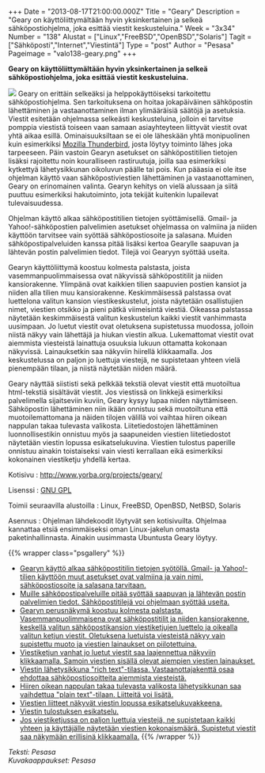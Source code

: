+++
Date = "2013-08-17T21:00:00.000Z"
Title = "Geary"
Description = "Geary on käyttöliittymältään hyvin yksinkertainen ja selkeä sähköpostiohjelma, joka esittää viestit keskusteluina."
Week = "3x34"
Number = "138"
Alustat = ["Linux","FreeBSD","OpenBSD","Solaris"]
Tagit = ["Sähköposti","Internet","Viestintä"]
Type = "post"
Author = "Pesasa"
Pageimage = "valo138-geary.png"
+++


**Geary on käyttöliittymältään hyvin yksinkertainen ja selkeä
sähköpostiohjelma, joka esittää viestit keskusteluina.**

![ ](/images/valo138-geary.png "fig:valo138-geary.png") Geary on erittäin
selkeäksi ja helppokäyttöiseksi tarkoitettu sähköpostiohjelma. Sen
tarkoituksena on hoitaa jokapäiväinen sähköpostin lähettäminen ja
vastaanottaminen ilman ylimääräisiä säätöjä ja asetuksia. Viestit
esitetään ohjelmassa selkeästi keskusteluina, jolloin ei tarvitse
pomppia viestistä toiseen vaan samaan asiayhteyteen liittyvät viestit
ovat yhtä aikaa esillä. Ominaisuuksiltaan se ei ole läheskään yhtä
monipuolinen kuin esimerkiksi [Mozilla
Thunderbird](Thunderbird "wikilink"), josta löytyy toiminto
lähes joka tarpeeseen. Päin vastoin Gearyn asetukset on sähköpostitilien
tietojen lisäksi rajoitettu noin kouralliseen rastiruutuja, joilla saa
esimerkiksi kytkettyä lähetysikkunan oikoluvun päälle tai pois. Kun
pääasia ei ole itse ohjelman käyttö vaan sähköpostiviestien lähettäminen
ja vastaanottaminen, Geary on erinomainen valinta. Gearyn kehitys on
vielä alussaan ja siitä puuttuu esimerkiksi hakutoiminto, jota tekijät
kuitenkin lupailevat tulevaisuudessa.

Ohjelman käyttö alkaa sähköpostitilien tietojen syöttämisellä. Gmail- ja
Yahoo!-sähköpostien palvelimien asetukset ohjelmassa on valmiina ja
niiden käyttöön tarvitsee vain syöttää sähköpostiosoite ja salasana.
Muiden sähköpostipalveluiden kanssa pitää lisäksi kertoa Gearylle
saapuvan ja lähtevän postin palvelimien tiedot. Tilejä voi Gearyyn
syöttää useita.

Gearyn käyttöliittymä koostuu kolmesta palstasta, joista
vasemmanpuolimmaisessa ovat näkyvissä sähköpostitilit ja niiden
kansiorakenne. Ylimpänä ovat kaikkien tilien saapuvien postien kansiot
ja niiden alla tilien muu kansiorakenne. Keskimmäisessä palstassa ovat
luettelona valitun kansion viestikeskustelut, joista näytetään
osallistujien nimet, viestien otsikko ja pieni pätkä viimeisintä
viestiä. Oikeassa palstassa näytetään keskimmäisestä valitun keskustelun
kaikki viestit vanhimmasta uusimpaan. Jo luetut viestit ovat oletuksena
supistetussa muodossa, jolloin niistä näkyy vain lähettäjä ja hiukan
viestin alkua. Lukemattomat viestit ovat aiemmista viesteistä lainattuja
osuuksia lukuun ottamatta kokonaan näkyvissä. Lainauksetkin saa näkyviin
hiirellä klikkaamalla. Jos keskustelussa on paljon jo luettuja viestejä,
ne supistetaan yhteen vielä pienempään tilaan, ja niistä näytetään
niiden määrä.

Geary näyttää siististi sekä pelkkää tekstiä olevat viestit että
muotoiltua html-tekstiä sisältävät viestit. Jos viestissä on linkkejä
esimerkiksi palvelimella sijaitseviin kuviin, Geary kysyy lupaa niiden
näyttämiseen. Sähköpostin lähettäminen niin ikään onnistuu sekä
muotoiltuna että muotoilemattomana ja näiden tilojen välillä voi vaihtaa
hiiren oikean nappulan takaa tulevasta valikosta. Liitetiedostojen
lähettäminen luonnollisestikin onnistuu myös ja saapuneiden viestien
liitetiedostot näytetään viestin lopussa esikatselukuvina. Viestien
tulostus paperille onnistuu ainakin toistaiseksi vain viesti kerrallaan
eikä esimerkiksi kokonainen viestiketju yhdellä kertaa.

Kotisivu
:   <http://www.yorba.org/projects/geary/>

Lisenssi
:   [GNU GPL](GNU_GPL)

Toimii seuraavilla alustoilla
:   Linux, FreeBSD, OpenBSD, NetBSD, Solaris

Asennus
:   Ohjelman lähdekoodit löytyvät sen kotisivuilta. Ohjelmaa kannattaa
    etsiä ensimmäiseksi oman Linux-jakelun omasta paketinhallinnasta.
    Ainakin uusimmasta Ubuntusta Geary löytyy.

{{% wrapper class="psgallery" %}}
-   [Gearyn käyttö alkaa sähköpostitilin tietojen syötöllä. Gmail- ja
    Yahoo!-tilien käyttöön muut asetukset ovat valmiina ja vain nimi,
    sähköpostiosoite ja salasana tarvitaan.](/images/geary-1.png)
-   [Muille sähköpostipalveluille pitää syöttää saapuvan ja lähtevän
    postin palvelimien tiedot. Sähköpostitilejä voi ohjelmaan syöttää
    useita.](/images/geary-2.png)
-   [Gearyn perusnäkymä koostuu kolmesta palstasta.
    Vasemmanpuolimmaisena ovat sähköpostitilit ja niiden kansiorakenne,
    keskellä valitun sähköpostikansion viestiketjujen luettelo ja
    oikealla valitun ketjun viestit. Oletuksena luetuista viesteistä
    näkyy vain supistettu muoto ja viestien lainaukset on
    piilotettuina.](/images/geary-3.png)
-   [Viestiketjun vanhat jo luetut viestit saa laajennettua näkyviin
    klikkaamalla. Samoin viestien sisällä olevat aiempien viestien
    lainaukset.](/images/geary-4.png)
-   [Viestin lähetysikkuna "rich text"-tilassa. Vastaanottajakenttä osaa
    ehdottaa sähköpostiosoitteita aiemmista
    viesteistä.](/images/geary-5.png)
-   [Hiiren oikean nappulan takaa tulevasta valikosta lähetysikkunan saa
    vaihdettua "plain text"-tilaan. Liitteitä voi
    lisätä.](/images/geary-6.png)
-   [Viestien liitteet näkyvät viestin lopussa
    esikatselukuvakkeena.](/images/geary-7.png)
-   [Viestin tulostuksen esikatselu.](/images/geary-8.png)
-   [Jos viestiketjussa on paljon luettuja viestejä, ne supistetaan
    kaikki yhteen ja käyttäjälle näytetään viestien kokonaismäärä.
    Supistetut viestit saa näkymään erillisinä
    klikkaamalla.](/images/geary-9.png)
{{% /wrapper %}}

*Teksti: Pesasa* <br />
*Kuvakaappaukset: Pesasa*



